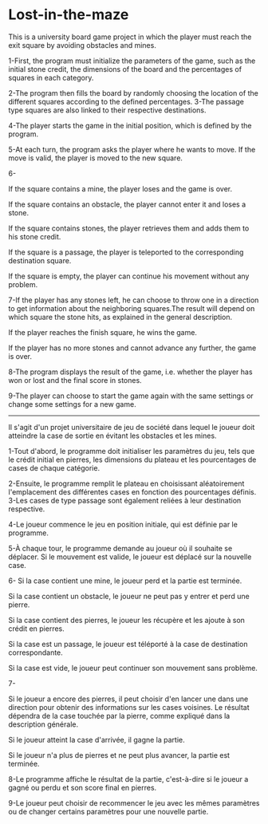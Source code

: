# Lost-in-the-maze
This is a university board game project in which the player must reach the exit square by avoiding obstacles and mines.

1-First, the program must initialize the parameters of the game, such as the initial stone credit, the dimensions of the board and the percentages of squares in each category.


2-The program then fills the board by randomly choosing the location of the different squares according to the defined percentages. 3-The passage type squares are also linked to their respective destinations.


4-The player starts the game in the initial position, which is defined by the program.


5-At each turn, the program asks the player where he wants to move. If the move is valid, the player is moved to the new square.


6-


If the square contains a mine, the player loses and the game is over.


If the square contains an obstacle, the player cannot enter it and loses a stone.


If the square contains stones, the player retrieves them and adds them to his stone credit.


If the square is a passage, the player is teleported to the corresponding destination square.


If the square is empty, the player can continue his movement without any problem.


7-If the player has any stones left, he can choose to throw one in a direction to get information about the neighboring squares.The result will depend on which square the stone hits, as explained in the general description.


If the player reaches the finish square, he wins the game.


If the player has no more stones and cannot advance any further, the game is over.


8-The program displays the result of the game, i.e. whether the player has won or lost and the final score in stones.


9-The player can choose to start the game again with the same settings or change some settings for a new game.

--------------------------------------
Il s'agit d'un projet universitaire de jeu de société dans lequel le joueur doit atteindre la case de sortie en évitant les obstacles et les mines.

1-Tout d'abord, le programme doit initialiser les paramètres du jeu, tels que le crédit initial en pierres, les dimensions du plateau et les pourcentages de cases de chaque catégorie.


2-Ensuite, le programme remplit le plateau en choisissant aléatoirement l'emplacement des différentes cases en fonction des pourcentages définis. 3-Les cases de type passage sont également reliées à leur destination respective.


4-Le joueur commence le jeu en position initiale, qui est définie par le programme.


5-À chaque tour, le programme demande au joueur où il souhaite se déplacer. Si le mouvement est valide, le joueur est déplacé sur la nouvelle case.


6-
Si la case contient une mine, le joueur perd et la partie est terminée.


Si la case contient un obstacle, le joueur ne peut pas y entrer et perd une pierre.


Si la case contient des pierres, le joueur les récupère et les ajoute à son crédit en pierres.


Si la case est un passage, le joueur est téléporté à la case de destination correspondante.


Si la case est vide, le joueur peut continuer son mouvement sans problème.


7-

Si le joueur a encore des pierres, il peut choisir d'en lancer une dans une direction pour obtenir des informations sur les cases voisines. Le résultat dépendra de la case touchée par la pierre, comme expliqué dans la description générale.


Si le joueur atteint la case d'arrivée, il gagne la partie.


Si le joueur n'a plus de pierres et ne peut plus avancer, la partie est terminée.


8-Le programme affiche le résultat de la partie, c'est-à-dire si le joueur a gagné ou perdu et son score final en pierres.


9-Le joueur peut choisir de recommencer le jeu avec les mêmes paramètres ou de changer certains paramètres pour une nouvelle partie.
